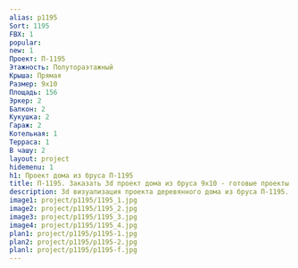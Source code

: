 ```yaml
---
alias: p1195
Sort: 1195
FBX: 1
popular: 
new: 1
Проект: П-1195
Этажность: Полутораэтажный
Крыша: Прямая
Размер: 9х10
Площадь: 156
Эркер: 2
Балкон: 2
Кукушка: 2
Гараж: 2
Котельная: 1
Терраса: 1
В чашу: 2
layout: project
hidemenu: 1
h1: Проект дома из бруса П-1195
title: П-1195. Заказать 3d проект дома из бруса 9х10 - готовые проекты
description: 3d визуализация проекта деревянного дома из бруса П-1195. Площадь 156 м2, размер 9х10. Вы можете внести любые изменения в проект.
image1: project/p1195/1195_1.jpg
image2: project/p1195/1195_2.jpg
image3: project/p1195/1195_3.jpg
image4: project/p1195/1195_4.jpg
plan1: project/p1195/p1195-1.jpg
plan2: project/p1195/p1195-2.jpg
planl: project/p1195/p1195-f.jpg
---
```

